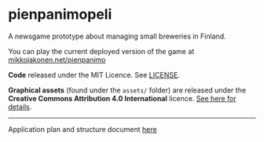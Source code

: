 # pienpanimopeli

A newsgame prototype about managing small breweries in Finland. 

You can play the current deployed version of the game at [mikkojakonen.net/pienpanimo](http://mikkojakonen.net/pienpanimo)

**Code** released under the MIT Licence. See [LICENSE](/LICENSE).

**Graphical assets** (found under the `assets/` folder) are released under the **Creative Commons Attribution 4.0 International** licence. [See here for details](http://creativecommons.org/licenses/by/4.0/).

---

Application plan and structure document [here](/docs/application.md)

